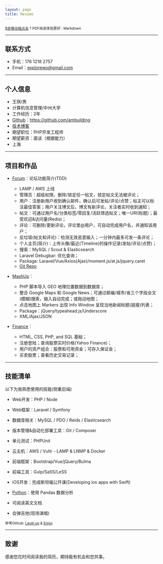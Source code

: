 ```yaml
---
layout: page
title: Resume
---
```


<small>[$非移动端点击](https://github.com/ambuilding/Enjoy/blob/master/resume.pdf) ? PDF阅读体验更好 : Markdown</small>

---

## 联系方式

- 手机：176 1218 2757
- Email：explorewo@gmail.com

---

## 个人信息

 - 王琪/男
 - 计算机信息管理/中州大学
 - 工作经历：2年
 - [Github](https://github.com/ambuilding)：https://github.com/ambuilding
 - [技术博客](https://ambuilding.github.io/life/)
 - 期望职位：PHP开发工程师
 - 期望薪资：面谈（根据能力）
 - 上海

---

## 项目和作品

 - [Forum](https://github.com/ambuilding/Forum)：论坛功能简介(TDD)
   - LAMP / AWS 上线
   - 管理员：超级权限，删除/锁定任一帖文，锁定帖文无法被评论；
   - 用户：注册新用户收到确认邮件，确认后可发帖/评论/点赞；帖主可以标注最佳答案；用户关注博文后，博文有新评论，关注者实时收到通知；
   - 帖文：可通过用户名/分类标签/零回复/活跃筛选帖文；唯一URI(标题)；最受欢迎&访问量(Redis)；
   - 评论：可删除/更新评论，评论里@用户，可自动完成用户名，并通知该用户；
   - 反垃圾(帖文和评论)：检测无效恶意输入；一分钟内最多可发一条评论；
   - 个人主页(简介)：上传头像/最近(Timeline)的操作记录(发帖/评论/点赞)；
   - 搜索：MySQL / Scout & Elasticsearch
   - Laravel Debugbar: 优化查询；
   - Package: Laravel/Vue/Axios(Ajax)/moment.js/at.js/jquery.caret
   - [Git Repo](https://github.com/ambuilding/Forum)

 - [MashUp](https://github.com/ambuilding/Mashup)：
   - PHP 脚本导入 GEO 地理位置数据到数据库；
   - 整合 Google Maps 和 Google News；可通过邮编/城市/省三个字段全文(模糊)搜索，输入自动完成；或拖动地图；
   - 点击地图上 Markers 出现 Info Window 呈现当地新闻标题(链接)列表；
   - Package：jQuery/typeahead.js/Underscore
   - XML/Ajax/JSON

 - [Finance](https://github.com/ambuilding/CS50-Finance)：
   - HTML, CSS, PHP, and SQL 基础；
   - 注册登陆；查询股票实时价格(Yahoo Finance)；
   - 用户的资产组合：股票和可用资金；可存入保证金；
   - 买卖股票；查看历史交易记录；

---

## 技能清单

以下为我熟悉使用的技能(侧重后端)

- Web开发：PHP / Node
- Web框架：Laravel / Symfony
- 数据库相关：MySQL / PDO / Reids / Elasticsearch
- 版本管理&自动化部署工具：Git / Composer
- 单元测试：PHPUnit
- 云主机：AWS / Vultr - LAMP & LNMP & Docker

- 前端框架：Bootstrap/Vue/jQuery/Bulma
- 前端工具：Gulp/SaSS/LeSS
- iOS开发：完成斯坦福公开课(Developing ios apps with Swift)
- [Python](https://github.com/ambuilding/PythonPandas)：使用 Pandas 数据分析
- 可阅读英文文档
- 会弹吉他(现场演唱)

<small>参考Github: [Level up](https://github.com/ambuilding/LevelUp) & [Enjoy](https://github.com/ambuilding/Enjoy)</small>

---

## 致谢

感谢您花时间阅读我的简历，期待能有机会和您共事。
